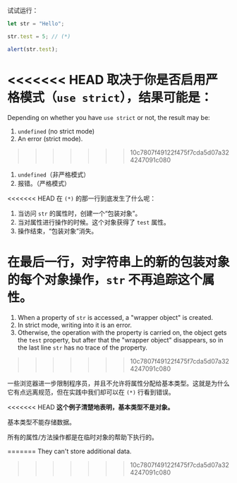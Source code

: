 
试试运行：

```js run
let str = "Hello";

str.test = 5; // (*)

alert(str.test);
```

<<<<<<< HEAD
取决于你是否启用严格模式（`use strict`），结果可能是：
=======
Depending on whether you have `use strict` or not, the result may be:
1. `undefined` (no strict mode)
2. An error (strict mode).
>>>>>>> 10c7807f49122f475f7cda5d07a324247091c080

1. `undefined`（非严格模式）
2. 报错。（严格模式）

<<<<<<< HEAD
在 `(*)` 的那一行到底发生了什么呢：

1. 当访问 `str` 的属性时，创建一个“包装对象”。
2. 当对属性进行操作的时候。这个对象获得了 `test` 属性。
3. 操作结束，“包装对象”消失。

在最后一行，对字符串上的新的包装对象的每个对象操作，`str` 不再追踪这个属性。
=======
1. When a property of `str` is accessed, a "wrapper object" is created.
2. In strict mode, writing into it is an error.
3. Otherwise, the operation with the property is carried on, the object gets the `test` property, but after that the "wrapper object" disappears, so in the last line `str` has no trace of the property.
>>>>>>> 10c7807f49122f475f7cda5d07a324247091c080

一些浏览器进一步限制程序员，并且不允许将属性分配给基本类型。这就是为什么它有点远离规范，但在实践中我们却可以在 `(*)` 行看到错误。

<<<<<<< HEAD
**这个例子清楚地表明，基本类型不是对象。**

基本类型不能存储数据。

所有的属性/方法操作都是在临时对象的帮助下执行的。

=======
They can't store additional data.
>>>>>>> 10c7807f49122f475f7cda5d07a324247091c080
